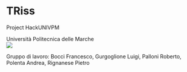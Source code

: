 # TRiss

Project HackUNIVPM<br>

Università Politecnica delle Marche<br>
<img src="https://github.com/Hackompagnia/HackUNIVPM/blob/master/Loghi/univpm_logo_1.jpg"/>
<br>

Gruppo di lavoro:
Bocci Francesco, Gurgoglione Luigi, Palloni Roberto, Polenta Andrea, Rignanese Pietro



<br>
<br>

